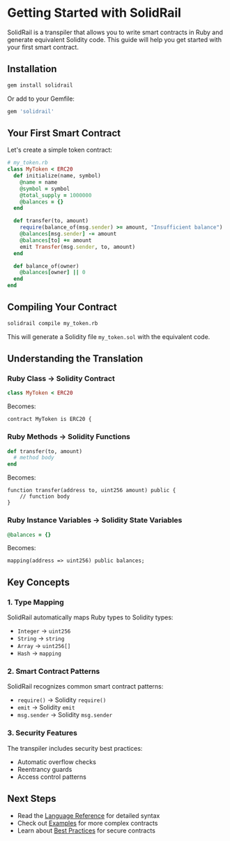 # Getting Started with SolidRail

SolidRail is a transpiler that allows you to write smart contracts in Ruby and generate equivalent Solidity code. This guide will help you get started with your first smart contract.

## Installation

```bash
gem install solidrail
```

Or add to your Gemfile:

```ruby
gem 'solidrail'
```

## Your First Smart Contract

Let's create a simple token contract:

```ruby
# my_token.rb
class MyToken < ERC20
  def initialize(name, symbol)
    @name = name
    @symbol = symbol
    @total_supply = 1000000
    @balances = {}
  end

  def transfer(to, amount)
    require(balance_of(msg.sender) >= amount, "Insufficient balance")
    @balances[msg.sender] -= amount
    @balances[to] += amount
    emit Transfer(msg.sender, to, amount)
  end

  def balance_of(owner)
    @balances[owner] || 0
  end
end
```

## Compiling Your Contract

```bash
solidrail compile my_token.rb
```

This will generate a Solidity file `my_token.sol` with the equivalent code.

## Understanding the Translation

### Ruby Class → Solidity Contract

```ruby
class MyToken < ERC20
```

Becomes:

```solidity
contract MyToken is ERC20 {
```

### Ruby Methods → Solidity Functions

```ruby
def transfer(to, amount)
  # method body
end
```

Becomes:

```solidity
function transfer(address to, uint256 amount) public {
    // function body
}
```

### Ruby Instance Variables → Solidity State Variables

```ruby
@balances = {}
```

Becomes:

```solidity
mapping(address => uint256) public balances;
```

## Key Concepts

### 1. Type Mapping

SolidRail automatically maps Ruby types to Solidity types:

- `Integer` → `uint256`
- `String` → `string`
- `Array` → `uint256[]`
- `Hash` → `mapping`

### 2. Smart Contract Patterns

SolidRail recognizes common smart contract patterns:

- `require()` → Solidity `require()`
- `emit` → Solidity `emit`
- `msg.sender` → Solidity `msg.sender`

### 3. Security Features

The transpiler includes security best practices:

- Automatic overflow checks
- Reentrancy guards
- Access control patterns

## Next Steps

- Read the [Language Reference](language-reference.md) for detailed syntax
- Check out [Examples](../examples/) for more complex contracts
- Learn about [Best Practices](best-practices.md) for secure contracts

